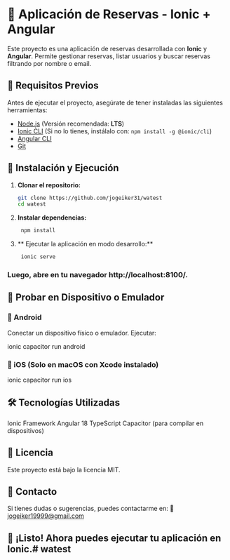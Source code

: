 # 📱 Aplicación de Reservas - Ionic + Angular

Este proyecto es una aplicación de reservas desarrollada con **Ionic** y **Angular**. Permite gestionar reservas, listar usuarios y buscar reservas filtrando por nombre o email.

## 📌 Requisitos Previos  
Antes de ejecutar el proyecto, asegúrate de tener instaladas las siguientes herramientas:  
- [Node.js](https://nodejs.org/) (Versión recomendada: **LTS**)  
- [Ionic CLI](https://ionicframework.com/docs/cli) (Si no lo tienes, instálalo con: `npm install -g @ionic/cli`)  
- [Angular CLI](https://angular.io/cli)  
- [Git](https://git-scm.com/)  

## 🚀 Instalación y Ejecución  
1. **Clonar el repositorio:**  
   ```sh
   git clone https://github.com/jogeiker31/watest
   cd watest

2. **Instalar dependencias:**
   ```sh
    npm install

3. ** Ejecutar la aplicación en modo desarrollo:**
   ```sh
    ionic serve

### Luego, abre en tu navegador http://localhost:8100/.

## 📱 Probar en Dispositivo o Emulador
### 📲 Android
Conectar un dispositivo físico o emulador.
Ejecutar:

ionic capacitor run android

### 📱 iOS (Solo en macOS con Xcode instalado)

ionic capacitor run ios

## 🛠 Tecnologías Utilizadas
Ionic Framework
Angular 18
TypeScript
Capacitor (para compilar en dispositivos)
## 📄 Licencia
Este proyecto está bajo la licencia MIT.

## 📧 Contacto
Si tienes dudas o sugerencias, puedes contactarme en:
📩 jogeiker19999@gmail.com

##  🚀 ¡Listo! Ahora puedes ejecutar tu aplicación en Ionic.# watest
